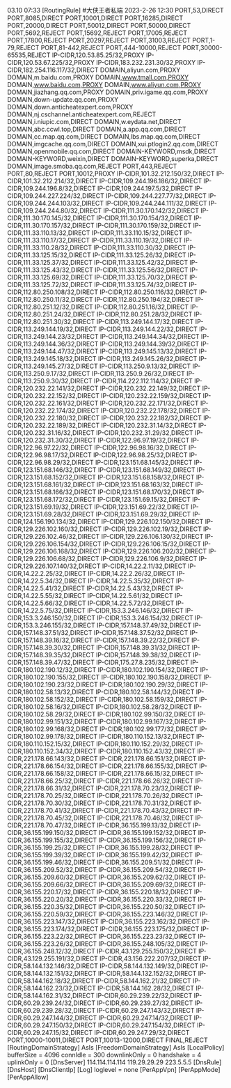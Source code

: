 03.10 07:33
[RoutingRule]
#大侠王者私端 2023-2-26 12:30
PORT,53,DIRECT
PORT,8085,DIRECT
PORT,10001,DIRECT
PORT,16285,DIRECT
PORT,20000,DIRECT
PORT,50012,DIRECT
PORT,50000,DIRECT
PORT,5692,REJECT
PORT,15692,REJECT
PORT,17005,REJECT
PORT,17800,REJECT
PORT,20297,REJECT
PORT,31003,REJECT
PORT,1-79,REJECT
PORT,81-442,REJECT
PORT,444-10000,REJECT
PORT,30000-65535,REJECT
IP-CIDR,120.53.85.25/32,PROXY
IP-CIDR,120.53.67.225/32,PROXY
IP-CIDR,183.232.231.30/32,PROXY
IP-CIDR,182.254.116.117/32,DIRECT
DOMAIN,aliyun.com,PROXY
DOMAIN,m.baidu.com,PROXY
DOMAIN,www.tmall.com,PROXY
DOMAIN,www.baidu.com,PROXY
DOMAIN,www.aliyun.com,PROXY
DOMAIN,jiazhang.qq.com,PROXY
DOMAIN,priv.igame.qq.com,PROXY
DOMAIN,down-update.qq.com,PROXY
DOMAIN,down.anticheatexpert.com,PROXY
DOMAIN,nj.cschannel.anticheatexpert.com,REJECT
DOMAIN,i.niupic.com,DIRECT
DOMAIN,w.eydata.net,DIRECT
DOMAIN,abc.ccwl.top,DIRECT
DOMAIN,a.app.qq.com,DIRECT
DOMAIN,cc.map.qq.com,DIRECT
DOMAIN,lbs.map.qq.com,DIRECT
DOMAIN,imgcache.qq.com,DIRECT
DOMAIN,xui.ptlogin2.qq.com,DIRECT
DOMAIN,openmobile.qq.com,DIRECT
DOMAIN-KEYWORD,msdk,DIRECT
DOMAIN-KEYWORD,weixin,DIRECT
DOMAIN-KEYWORD,superka,DIRECT
DOMAIN,image.smoba.qq.com,REJECT
PORT,443,REJECT
PORT,80,REJECT
PORT,10012,PROXY
IP-CIDR,101.32.212.150/32,DIRECT
IP-CIDR,101.32.212.214/32,DIRECT
IP-CIDR,109.244.196.186/32,DIRECT
IP-CIDR,109.244.196.8/32,DIRECT
IP-CIDR,109.244.197.5/32,DIRECT
IP-CIDR,109.244.227.224/32,DIRECT
IP-CIDR,109.244.227.77/32,DIRECT
IP-CIDR,109.244.244.103/32,DIRECT
IP-CIDR,109.244.244.111/32,DIRECT
IP-CIDR,109.244.244.80/32,DIRECT
IP-CIDR,111.30.170.142/32,DIRECT
IP-CIDR,111.30.170.145/32,DIRECT
IP-CIDR,111.30.170.154/32,DIRECT
IP-CIDR,111.30.170.157/32,DIRECT
IP-CIDR,111.30.170.159/32,DIRECT
IP-CIDR,111.33.110.13/32,DIRECT
IP-CIDR,111.33.110.15/32,DIRECT
IP-CIDR,111.33.110.17/32,DIRECT
IP-CIDR,111.33.110.19/32,DIRECT
IP-CIDR,111.33.110.28/32,DIRECT
IP-CIDR,111.33.110.30/32,DIRECT
IP-CIDR,111.33.125.15/32,DIRECT
IP-CIDR,111.33.125.26/32,DIRECT
IP-CIDR,111.33.125.37/32,DIRECT
IP-CIDR,111.33.125.42/32,DIRECT
IP-CIDR,111.33.125.43/32,DIRECT
IP-CIDR,111.33.125.56/32,DIRECT
IP-CIDR,111.33.125.69/32,DIRECT
IP-CIDR,111.33.125.70/32,DIRECT
IP-CIDR,111.33.125.72/32,DIRECT
IP-CIDR,111.33.125.74/32,DIRECT
IP-CIDR,112.80.250.108/32,DIRECT
IP-CIDR,112.80.250.116/32,DIRECT
IP-CIDR,112.80.250.11/32,DIRECT
IP-CIDR,112.80.250.194/32,DIRECT
IP-CIDR,112.80.251.12/32,DIRECT
IP-CIDR,112.80.251.16/32,DIRECT
IP-CIDR,112.80.251.24/32,DIRECT
IP-CIDR,112.80.251.28/32,DIRECT
IP-CIDR,112.80.251.30/32,DIRECT
IP-CIDR,113.249.144.17/32,DIRECT
IP-CIDR,113.249.144.19/32,DIRECT
IP-CIDR,113.249.144.22/32,DIRECT
IP-CIDR,113.249.144.23/32,DIRECT
IP-CIDR,113.249.144.34/32,DIRECT
IP-CIDR,113.249.144.36/32,DIRECT
IP-CIDR,113.249.144.39/32,DIRECT
IP-CIDR,113.249.144.47/32,DIRECT
IP-CIDR,113.249.145.13/32,DIRECT
IP-CIDR,113.249.145.18/32,DIRECT
IP-CIDR,113.249.145.26/32,DIRECT
IP-CIDR,113.249.145.27/32,DIRECT
IP-CIDR,113.250.9.13/32,DIRECT
IP-CIDR,113.250.9.17/32,DIRECT
IP-CIDR,113.250.9.26/32,DIRECT
IP-CIDR,113.250.9.30/32,DIRECT
IP-CIDR,114.222.112.114/32,DIRECT
IP-CIDR,120.232.22.141/32,DIRECT
IP-CIDR,120.232.22.149/32,DIRECT
IP-CIDR,120.232.22.152/32,DIRECT
IP-CIDR,120.232.22.159/32,DIRECT
IP-CIDR,120.232.22.161/32,DIRECT
IP-CIDR,120.232.22.171/32,DIRECT
IP-CIDR,120.232.22.174/32,DIRECT
IP-CIDR,120.232.22.178/32,DIRECT
IP-CIDR,120.232.22.180/32,DIRECT
IP-CIDR,120.232.22.182/32,DIRECT
IP-CIDR,120.232.22.189/32,DIRECT
IP-CIDR,120.232.31.14/32,DIRECT
IP-CIDR,120.232.31.16/32,DIRECT
IP-CIDR,120.232.31.29/32,DIRECT
IP-CIDR,120.232.31.30/32,DIRECT
IP-CIDR,122.96.97.19/32,DIRECT
IP-CIDR,122.96.97.22/32,DIRECT
IP-CIDR,122.96.98.16/32,DIRECT
IP-CIDR,122.96.98.17/32,DIRECT
IP-CIDR,122.96.98.25/32,DIRECT
IP-CIDR,122.96.98.29/32,DIRECT
IP-CIDR,123.151.68.145/32,DIRECT
IP-CIDR,123.151.68.146/32,DIRECT
IP-CIDR,123.151.68.149/32,DIRECT
IP-CIDR,123.151.68.152/32,DIRECT
IP-CIDR,123.151.68.158/32,DIRECT
IP-CIDR,123.151.68.161/32,DIRECT
IP-CIDR,123.151.68.163/32,DIRECT
IP-CIDR,123.151.68.166/32,DIRECT
IP-CIDR,123.151.68.170/32,DIRECT
IP-CIDR,123.151.68.172/32,DIRECT
IP-CIDR,123.151.69.15/32,DIRECT
IP-CIDR,123.151.69.19/32,DIRECT
IP-CIDR,123.151.69.22/32,DIRECT
IP-CIDR,123.151.69.28/32,DIRECT
IP-CIDR,123.151.69.29/32,DIRECT
IP-CIDR,124.156.190.134/32,DIRECT
IP-CIDR,129.226.102.150/32,DIRECT
IP-CIDR,129.226.102.160/32,DIRECT
IP-CIDR,129.226.102.19/32,DIRECT
IP-CIDR,129.226.102.46/32,DIRECT
IP-CIDR,129.226.106.130/32,DIRECT
IP-CIDR,129.226.106.154/32,DIRECT
IP-CIDR,129.226.106.15/32,DIRECT
IP-CIDR,129.226.106.168/32,DIRECT
IP-CIDR,129.226.106.202/32,DIRECT
IP-CIDR,129.226.106.68/32,DIRECT
IP-CIDR,129.226.106.9/32,DIRECT
IP-CIDR,129.226.107.140/32,DIRECT
IP-CIDR,14.22.2.11/32,DIRECT
IP-CIDR,14.22.2.25/32,DIRECT
IP-CIDR,14.22.2.26/32,DIRECT
IP-CIDR,14.22.5.34/32,DIRECT
IP-CIDR,14.22.5.35/32,DIRECT
IP-CIDR,14.22.5.41/32,DIRECT
IP-CIDR,14.22.5.43/32,DIRECT
IP-CIDR,14.22.5.55/32,DIRECT
IP-CIDR,14.22.5.61/32,DIRECT
IP-CIDR,14.22.5.66/32,DIRECT
IP-CIDR,14.22.5.72/32,DIRECT
IP-CIDR,14.22.5.75/32,DIRECT
IP-CIDR,153.3.246.146/32,DIRECT
IP-CIDR,153.3.246.150/32,DIRECT
IP-CIDR,153.3.246.154/32,DIRECT
IP-CIDR,153.3.246.155/32,DIRECT
IP-CIDR,157.148.37.49/32,DIRECT
IP-CIDR,157.148.37.51/32,DIRECT
IP-CIDR,157.148.37.52/32,DIRECT
IP-CIDR,157.148.39.16/32,DIRECT
IP-CIDR,157.148.39.22/32,DIRECT
IP-CIDR,157.148.39.30/32,DIRECT
IP-CIDR,157.148.39.31/32,DIRECT
IP-CIDR,157.148.39.35/32,DIRECT
IP-CIDR,157.148.39.38/32,DIRECT
IP-CIDR,157.148.39.47/32,DIRECT
IP-CIDR,175.27.8.235/32,DIRECT
IP-CIDR,180.102.190.12/32,DIRECT
IP-CIDR,180.102.190.154/32,DIRECT
IP-CIDR,180.102.190.155/32,DIRECT
IP-CIDR,180.102.190.158/32,DIRECT
IP-CIDR,180.102.190.23/32,DIRECT
IP-CIDR,180.102.190.29/32,DIRECT
IP-CIDR,180.102.58.13/32,DIRECT
IP-CIDR,180.102.58.144/32,DIRECT
IP-CIDR,180.102.58.152/32,DIRECT
IP-CIDR,180.102.58.159/32,DIRECT
IP-CIDR,180.102.58.16/32,DIRECT
IP-CIDR,180.102.58.28/32,DIRECT
IP-CIDR,180.102.58.29/32,DIRECT
IP-CIDR,180.102.99.150/32,DIRECT
IP-CIDR,180.102.99.151/32,DIRECT
IP-CIDR,180.102.99.167/32,DIRECT
IP-CIDR,180.102.99.168/32,DIRECT
IP-CIDR,180.102.99.177/32,DIRECT
IP-CIDR,180.102.99.178/32,DIRECT
IP-CIDR,180.110.152.13/32,DIRECT
IP-CIDR,180.110.152.15/32,DIRECT
IP-CIDR,180.110.152.29/32,DIRECT
IP-CIDR,180.110.152.34/32,DIRECT
IP-CIDR,180.110.152.43/32,DIRECT
IP-CIDR,221.178.66.143/32,DIRECT
IP-CIDR,221.178.66.151/32,DIRECT
IP-CIDR,221.178.66.154/32,DIRECT
IP-CIDR,221.178.66.155/32,DIRECT
IP-CIDR,221.178.66.158/32,DIRECT
IP-CIDR,221.178.66.15/32,DIRECT
IP-CIDR,221.178.66.25/32,DIRECT
IP-CIDR,221.178.66.26/32,DIRECT
IP-CIDR,221.178.66.31/32,DIRECT
IP-CIDR,221.178.70.23/32,DIRECT
IP-CIDR,221.178.70.25/32,DIRECT
IP-CIDR,221.178.70.26/32,DIRECT
IP-CIDR,221.178.70.30/32,DIRECT
IP-CIDR,221.178.70.31/32,DIRECT
IP-CIDR,221.178.70.41/32,DIRECT
IP-CIDR,221.178.70.43/32,DIRECT
IP-CIDR,221.178.70.45/32,DIRECT
IP-CIDR,221.178.70.46/32,DIRECT
IP-CIDR,221.178.70.47/32,DIRECT
IP-CIDR,36.155.199.13/32,DIRECT
IP-CIDR,36.155.199.150/32,DIRECT
IP-CIDR,36.155.199.152/32,DIRECT
IP-CIDR,36.155.199.155/32,DIRECT
IP-CIDR,36.155.199.156/32,DIRECT
IP-CIDR,36.155.199.25/32,DIRECT
IP-CIDR,36.155.199.28/32,DIRECT
IP-CIDR,36.155.199.39/32,DIRECT
IP-CIDR,36.155.199.42/32,DIRECT
IP-CIDR,36.155.199.46/32,DIRECT
IP-CIDR,36.155.209.51/32,DIRECT
IP-CIDR,36.155.209.52/32,DIRECT
IP-CIDR,36.155.209.54/32,DIRECT
IP-CIDR,36.155.209.60/32,DIRECT
IP-CIDR,36.155.209.62/32,DIRECT
IP-CIDR,36.155.209.66/32,DIRECT
IP-CIDR,36.155.209.69/32,DIRECT
IP-CIDR,36.155.220.17/32,DIRECT
IP-CIDR,36.155.220.18/32,DIRECT
IP-CIDR,36.155.220.20/32,DIRECT
IP-CIDR,36.155.220.33/32,DIRECT
IP-CIDR,36.155.220.35/32,DIRECT
IP-CIDR,36.155.220.50/32,DIRECT
IP-CIDR,36.155.220.59/32,DIRECT
IP-CIDR,36.155.223.146/32,DIRECT
IP-CIDR,36.155.223.147/32,DIRECT
IP-CIDR,36.155.223.162/32,DIRECT
IP-CIDR,36.155.223.174/32,DIRECT
IP-CIDR,36.155.223.175/32,DIRECT
IP-CIDR,36.155.223.22/32,DIRECT
IP-CIDR,36.155.223.23/32,DIRECT
IP-CIDR,36.155.223.26/32,DIRECT
IP-CIDR,36.155.248.105/32,DIRECT
IP-CIDR,36.155.248.12/32,DIRECT
IP-CIDR,43.129.255.150/32,DIRECT
IP-CIDR,43.129.255.191/32,DIRECT
IP-CIDR,43.156.222.207/32,DIRECT
IP-CIDR,58.144.132.146/32,DIRECT
IP-CIDR,58.144.132.149/32,DIRECT
IP-CIDR,58.144.132.151/32,DIRECT
IP-CIDR,58.144.132.152/32,DIRECT
IP-CIDR,58.144.162.18/32,DIRECT
IP-CIDR,58.144.162.21/32,DIRECT
IP-CIDR,58.144.162.23/32,DIRECT
IP-CIDR,58.144.162.28/32,DIRECT
IP-CIDR,58.144.162.31/32,DIRECT
IP-CIDR,60.29.239.22/32,DIRECT
IP-CIDR,60.29.239.24/32,DIRECT
IP-CIDR,60.29.239.27/32,DIRECT
IP-CIDR,60.29.239.28/32,DIRECT
IP-CIDR,60.29.247.143/32,DIRECT
IP-CIDR,60.29.247.144/32,DIRECT
IP-CIDR,60.29.247.14/32,DIRECT
IP-CIDR,60.29.247.150/32,DIRECT
IP-CIDR,60.29.247.154/32,DIRECT
IP-CIDR,60.29.247.15/32,DIRECT
IP-CIDR,60.29.247.29/32,DIRECT
PORT,10000-10011,DIRECT
PORT,10013-12000,DIRECT
FINAL,REJECT
[RoutingDomainStrategy]
AsIs
[FreedomDomainStrategy]
AsIs
[LocalPolicy]
bufferSize = 4096
connIdle = 300
downlinkOnly = 0
handshake = 4
uplinkOnly = 0
[DnsServer]
114.114.114.114
119.29.29.29
223.5.5.5
[DnsRule]
[DnsHost]
[DnsClientIp]
[Log]
loglevel = none
[PerAppVpn]
[PerAppMode]
[PerAppAllow]
